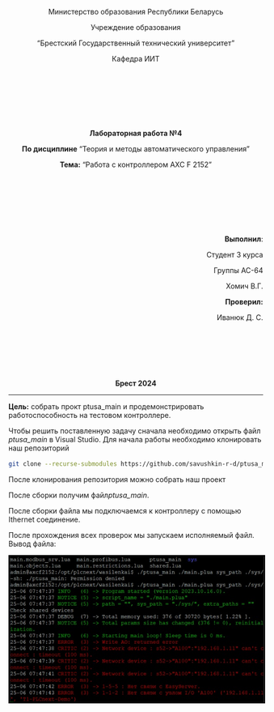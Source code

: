 <p align="center">Министерство образования Республики Беларусь</p>
<p align="center">Учреждение образования</p>
<p align="center">“Брестский Государственный технический университет”</p>
<p align="center">Кафедра ИИТ</p>
<br><br><br><br><br><br>
<p align="center"><strong>Лабораторная работа №4</strong></p>
<p align="center"><strong>По дисциплине</strong> “Теория и методы автоматического управления”</p>
<p align="center"><strong>Тема:</strong> “Работа с контроллером AXC F 2152”</p>
<br><br><br><br><br><br>
<p align="right"><strong>Выполнил</strong>:</p>
<p align="right">Студент 3 курса</p>
<p align="right">Группы АС-64</p>
<p align="right">Хомич В.Г.</p>
<p align="right"><strong>Проверил:</strong></p>
<p align="right">Иванюк Д. С.</p>
<br><br><br><br><br>
<p align="center"><strong>Брест 2024</strong></p>

---
<p> <strong>Цель:</strong> собрать прокт ptusa_main и продемонстрировать работоспособность на тестовом контроллере.</p>

<p>Чтобы решить поставленную задачу сначала необходимо открыть файл <em>ptusa_main</em> в Visual Studio. Для начала работы необходимо клонировать наш репозиторий</p>

 ``` bash
git clone --recurse-submodules https://github.com/savushkin-r-d/ptusa_main.git
```

<p>После клонирования репозитория можно собрать наш проект</p>

<p>После сборки получим файл<em>ptusa_main</em>.</p>

<p>После сборки файла мы подключаемся к контроллеру с помощью Ithernet соединение.</p>

<p>После прохождения всех проверок мы запускаем исполняемый файл. Вывод файла:</p>

<p align="center"><img style='border:2px solid #000000' src="./img/result_for_4lab.png"/>